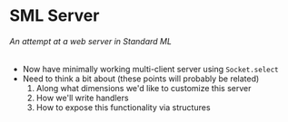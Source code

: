 # SML Server
###### An attempt at a web server in Standard ML

- Now have minimally working multi-client server using `Socket.select`
- Need to think a bit about (these points will probably be related)
	1. Along what dimensions we'd like to customize this server
	2. How we'll write handlers
	3. How to expose this functionality via structures

